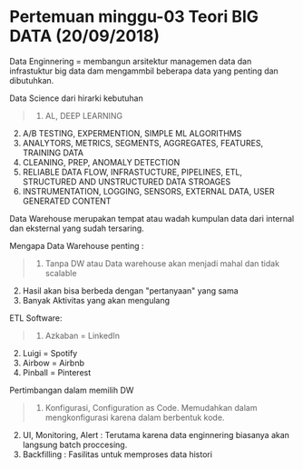 # Pertemuan minggu-03 Teori BIG DATA (20/09/2018)

Data Enginnering = membangun arsitektur managemen data dan infrastuktur big data dam mengammbil beberapa data yang penting dan dibutuhkan.

Data Science dari hirarki kebutuhan

> 1. AL, DEEP LEARNING
2. A/B TESTING, EXPERMENTION, SIMPLE ML ALGORITHMS 
3. ANALYTORS, METRICS, SEGMENTS, AGGREGATES, FEATURES, TRAINING DATA
4. CLEANING, PREP, ANOMALY DETECTION
5. RELIABLE DATA FLOW, INFRASTUCTURE, PIPELINES, ETL, STRUCTURED AND UNSTRUCTURED DATA STROAGES
6. INSTRUMENTATION, LOGGING, SENSORS, EXTERNAL DATA, USER GENERATED CONTENT

Data Warehouse merupakan tempat atau wadah kumpulan data dari internal dan eksternal yang sudah tersaring.

Mengapa Data Warehouse penting :
> 1. Tanpa DW atau Data warehouse akan menjadi mahal dan tidak scalable
2. Hasil akan bisa berbeda dengan "pertanyaan" yang sama
3. Banyak Aktivitas yang akan mengulang

ETL Software: 
> 1. Azkaban = LinkedIn
2. Luigi   = Spotify
3. Airbow  = Airbnb
4. Pinball = Pinterest

Pertimbangan dalam memilih DW 
> 1. Konfigurasi, Configuration as Code. Memudahkan dalam mengkonfigurasi karena dalam berbentuk kode.
2. UI, Monitoring, Alert : Terutama karena data enginnering biasanya akan langsung batch proccesing.
3. Backfilling : Fasilitas untuk memproses data histori
